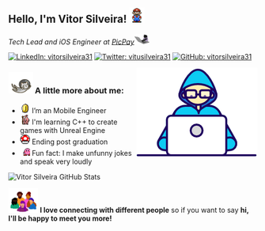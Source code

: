 <h2>Hello, I'm Vitor Silveira! <img src="assets/mario.gif" width="30vw" alt="Mario"/></h2>
<p><em>Tech Lead and iOS Engineer at <a href="https://www.picpay.com">PicPay</a></em><img src="assets/typing_cat.gif" width="30vw" alt="A typing cat"/></p>

[![LinkedIn: vitorsilveira31](https://img.shields.io/badge/-vitorsilveira31-blue?style=flat&logo=linkedin&logoColor=white&link=https://www.linkedin.com/in/vitorsilveira31/)](https://www.linkedin.com/in/vitorsilveira31/)
[![Twitter: vitusilveira31](https://img.shields.io/badge/-@vitusilveira31-1ca0f1?style=flat&labelColor=1ca0f1&logo=twitter&logoColor=white&link=https://twitter.com/vitusilveira31)](https://twitter.com/vitusilveira31)
[![GitHub: vitorsilveira31](https://img.shields.io/badge/-Follow-black?style=flat&logo=Github&logoColor=white&link=https://github.com/vitorsilveira31?tab=followers)](https://github.com/vitorsilveira31?tab=followers)

<img src="assets/typing_guy.gif" align="right" alt="A typing guy"/>

### <img src="assets/flying_cat.gif" width="50vw"/> A little more about me:

- <img src="assets/coin.gif" width="20vw" alt="Coin spinning"/> I’m an Mobile Engineer
- <img src="assets/gandalf_parrot.gif" width="20vw" alt="Gandalf parrot"/> I'm learning C++ to create games with Unreal Engine
- <img src="assets/powerup.gif" width="20vw" alt="Power up spinning"/> Ending post graduation
- <img src="assets/kirby.gif" width="20vw" alt="Kirby dancing"/> Fun fact: I make unfunny jokes and speak very loudly

<img src="https://github-readme-stats.vercel.app/api?username=vitorsilveira31&show_icons=true&title_color=5DD8FF&icon_color=FC5FA3&text_color=FFFFFF&bg_color=1F1F24" alt="Vitor Silveira GitHub Stats"/>


<img src="assets/people.gif" width="60vw" alt="People approaching"/> <b>I love connecting with different people</b> so if you want to say <b>hi, I'll be happy to meet you more!</b>